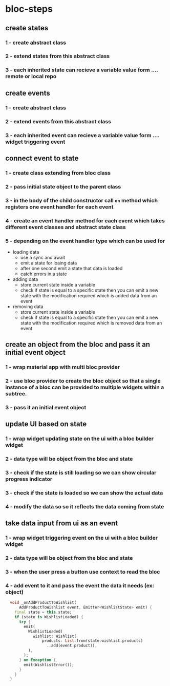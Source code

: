 # bloc-steps

## create states
### 1 - create abstract class 
### 2 - extend states from this abstract class
### 3 - each inherited state can recieve a variable value form .... remote or local repo 
## create events
### 1 - create abstract class 
### 2 - extend events from this abstract class
### 3 - each inherited event can recieve a variable value form .... widget triggering event 
## connect event to state
### 1 - create class extending from bloc class 
### 2 - pass initial state object to the parent class 
### 3 - in the body of the child constructor call ```on``` method which registers one event handler for each event 
### 4 - create an event handler method for each event which takes different event classes and abstract state class 
### 5 - depending on the event handler type which can be used for 
  - loading data 
    - use a sync and await 
    - emit a state for loaing data 
    - after one second emit a state that data is loaded 
    - catch errors in a state 
  - adding data 
    - store current state inside a variable 
    - check if state is equal to a specific state then you can emit a new state with the modification required which is added data from an event 
  - removing data
    - store current state inside a variable 
    - check if state is equal to a specific state then you can emit a new state with the modification required which is removed data from an event 
## create an object from the bloc and pass it an initial event object 
### 1 - wrap material app with multi bloc provider 
### 2 - use bloc provider to create the bloc object so that a single instance of a bloc can be provided to multiple widgets within a subtree.
### 3 - pass it an initial event object 
## update UI based on state 
### 1 - wrap widget updating state on the ui with a bloc builder widget 
### 2 - data type will be object from the bloc and state 
### 3 - check if the state is still loading so we can show circular progress indicator 
### 3 - check if the state is loaded so we can show the actual data  
### 4 - modify the data so so it reflects the data coming from state   
## take data input from ui as an event 
### 1 - wrap widget triggering event on the ui with a bloc builder widget 
### 2 - data type will be object from the bloc and state 
### 3 - when the user press a button use context to read the bloc 
### 4 - add event to it and pass the event the data it needs (ex: object)


```dart
  void _onAddProductToWishlist(
      AddProductToWishlist event, Emitter<WishlistState> emit) {
    final state = this.state;
    if (state is WishlistLoaded) {
      try {
        emit(
          WishlistLoaded(
            wishlist: Wishlist(
                products: List.from(state.wishlist.products)
                  ..add(event.product)),
          ),
        );
      } on Exception {
        emit(WishlistError());
      }
    }
  }
```



